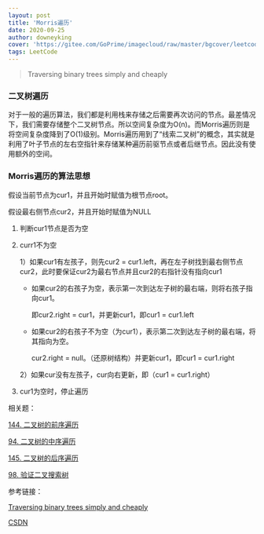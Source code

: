 ```yaml
---
layout: post
title: 'Morris遍历'
date: 2020-09-25
author: downeyking
cover: 'https://gitee.com/GoPrime/imagecloud/raw/master/bgcover/leetcode.jpg'
tags: LeetCode
---
```


> Traversing binary trees simply and cheaply


### 二叉树遍历

对于一般的遍历算法，我们都是利用栈来存储之后需要再次访问的节点。最差情况下，我们需要存储整个二叉树节点。所以空间复杂度为O(n)。而Morris遍历则是将空间复杂度降到了O(1)级别。Morris遍历用到了“线索二叉树”的概念，其实就是利用了叶子节点的左右空指针来存储某种遍历前驱节点或者后继节点。因此没有使用额外的空间。

### Morris遍历的算法思想

假设当前节点为cur1，并且开始时赋值为根节点root。

假设最右侧节点cur2，并且开始时赋值为NULL

1. 判断cur1节点是否为空

2. curr1不为空

   1）如果cur1有左孩子，则先cur2 = cur1.left，再在左子树找到最右侧节点cur2，此时要保证cur2为最右节点并且cur2的右指针没有指向cur1

   - 如果cur2的右孩子为空，表示第一次到达左子树的最右端，则将右孩子指向cur1。

     即cur2.right = cur1，并更新cur1，即cur1 = cur1.left

   - 如果cur2的右孩子不为空（为cur1），表示第二次到达左子树的最右端，将其指向为空。

     cur2.right = null。（还原树结构）并更新cur1，即cur1 = cur1.right

   2）如果cur没有左孩子，cur向右更新，即（cur1 = cur1.right）

3. cur1为空时，停止遍历



相关题：

[144. 二叉树的前序遍历](https://leetcode-cn.com/problems/binary-tree-preorder-traversal/)

[94. 二叉树的中序遍历](https://leetcode-cn.com/problems/binary-tree-inorder-traversal/)

[145. 二叉树的后序遍历](https://leetcode-cn.com/problems/binary-tree-postorder-traversal/)

[98. 验证二叉搜索树](https://leetcode-cn.com/problems/validate-binary-search-tree/)



参考链接：

[Traversing binary trees simply and cheaply](https://www.sciencedirect.com/science/article/abs/pii/0020019079900681)

[CSDN](https://blog.csdn.net/danmo_wuhen/article/details/104339630?depth_1-utm_source=distribute.pc_relevant.none-task&utm_source=distribute.pc_relevant.none-task)